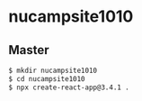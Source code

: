 # nucampsite1010

## Master

```bash
$ mkdir nucampsite1010
$ cd nucampsite1010
$ npx create-react-app@3.4.1 .
```